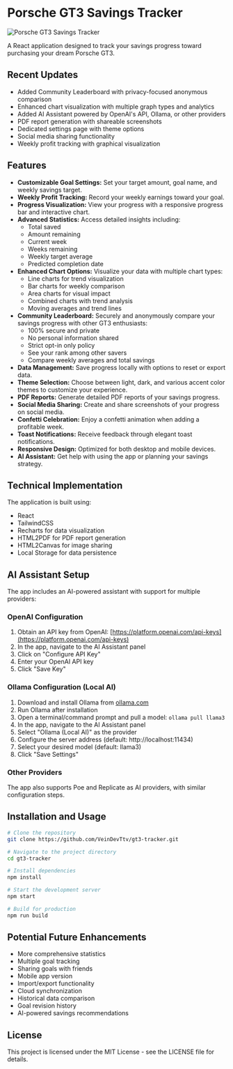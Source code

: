 # Porsche GT3 Savings Tracker

![Porsche GT3 Savings Tracker](gt3-tracker-demo.png)

A React application designed to track your savings progress toward purchasing your dream Porsche GT3.

## Recent Updates
- Added Community Leaderboard with privacy-focused anonymous comparison
- Enhanced chart visualization with multiple graph types and analytics
- Added AI Assistant powered by OpenAI's API, Ollama, or other providers
- PDF report generation with shareable screenshots
- Dedicated settings page with theme options
- Social media sharing functionality
- Weekly profit tracking with graphical visualization

## Features
- **Customizable Goal Settings:** Set your target amount, goal name, and weekly savings target.
- **Weekly Profit Tracking:** Record your weekly earnings toward your goal.
- **Progress Visualization:** View your progress with a responsive progress bar and interactive chart.
- **Advanced Statistics:** Access detailed insights including:
  - Total saved
  - Amount remaining
  - Current week
  - Weeks remaining
  - Weekly target average
  - Predicted completion date
- **Enhanced Chart Options:** Visualize your data with multiple chart types:
  - Line charts for trend visualization
  - Bar charts for weekly comparison
  - Area charts for visual impact
  - Combined charts with trend analysis
  - Moving averages and trend lines
- **Community Leaderboard:** Securely and anonymously compare your savings progress with other GT3 enthusiasts:
  - 100% secure and private
  - No personal information shared
  - Strict opt-in only policy
  - See your rank among other savers
  - Compare weekly averages and total savings
- **Data Management:** Save progress locally with options to reset or export data.
- **Theme Selection:** Choose between light, dark, and various accent color themes to customize your experience.
- **PDF Reports:** Generate detailed PDF reports of your savings progress.
- **Social Media Sharing:** Create and share screenshots of your progress on social media.
- **Confetti Celebration:** Enjoy a confetti animation when adding a profitable week.
- **Toast Notifications:** Receive feedback through elegant toast notifications.
- **Responsive Design:** Optimized for both desktop and mobile devices.
- **AI Assistant:** Get help with using the app or planning your savings strategy.

## Technical Implementation
The application is built using:
- React
- TailwindCSS
- Recharts for data visualization
- HTML2PDF for PDF report generation
- HTML2Canvas for image sharing
- Local Storage for data persistence

## AI Assistant Setup
The app includes an AI-powered assistant with support for multiple providers:

### OpenAI Configuration
1. Obtain an API key from OpenAI: [https://platform.openai.com/api-keys](https://platform.openai.com/api-keys)
2. In the app, navigate to the AI Assistant panel
3. Click on "Configure API Key"
4. Enter your OpenAI API key
5. Click "Save Key"

### Ollama Configuration (Local AI)
1. Download and install Ollama from [ollama.com](https://ollama.com)
2. Run Ollama after installation
3. Open a terminal/command prompt and pull a model: `ollama pull llama3`
4. In the app, navigate to the AI Assistant panel
5. Select "Ollama (Local AI)" as the provider
6. Configure the server address (default: http://localhost:11434)
7. Select your desired model (default: llama3)
8. Click "Save Settings"

### Other Providers
The app also supports Poe and Replicate as AI providers, with similar configuration steps.

## Installation and Usage
```bash
# Clone the repository
git clone https://github.com/VeinDevTtv/gt3-tracker.git

# Navigate to the project directory
cd gt3-tracker

# Install dependencies
npm install

# Start the development server
npm start

# Build for production
npm run build
```

## Potential Future Enhancements
- More comprehensive statistics
- Multiple goal tracking
- Sharing goals with friends
- Mobile app version
- Import/export functionality
- Cloud synchronization
- Historical data comparison
- Goal revision history
- AI-powered savings recommendations

## License
This project is licensed under the MIT License - see the LICENSE file for details.
